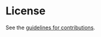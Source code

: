 # License

See the
[guidelines for contributions](https://github.com/ietf-wg-mimi/mimi-arch/blob/main/CONTRIBUTING.md).
